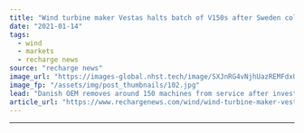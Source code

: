 ```yaml
---
title: "Wind turbine maker Vestas halts batch of V150s after Sweden collapse probe"
date: "2021-01-14"
tags: 
  - wind
  - markets
  - recharge news
source: "recharge news"
image_url: "https://images-global.nhst.tech/image/SXJnRG4vNjhUazREMFdxUUsxdUV3RFlKQ3pGTFBZR2Y5c0M0UUxkajdlbz0=/nhst/binary/374fefdd7696e335d09f520df260f520"
image_fp: "/assets/img/post_thumbnails/102.jpg"
lead: "Danish OEM removes around 150 machines from service after investigation reveals blade issue"
article_url: "https://www.rechargenews.com/wind/wind-turbine-maker-vestas-halts-batch-of-v150s-after-sweden-collapse-probe/2-1-945232"
---
```


---

